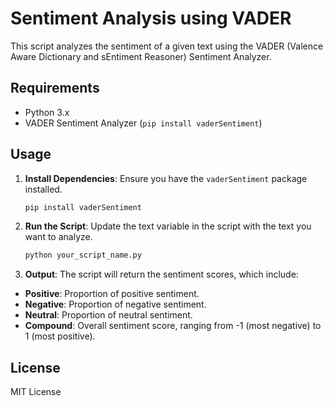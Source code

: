 # Sentiment Analysis using VADER

This script analyzes the sentiment of a given text using the VADER (Valence Aware Dictionary and sEntiment Reasoner) Sentiment Analyzer.

## Requirements

- Python 3.x
- VADER Sentiment Analyzer (`pip install vaderSentiment`)

## Usage

1. **Install Dependencies**: Ensure you have the `vaderSentiment` package installed.

   ```bash
   pip install vaderSentiment
   
2. **Run the Script**: Update the text variable in the script with the text you want to analyze.

   ```bash
   python your_script_name.py

3. **Output**: The script will return the sentiment scores, which include:

* **Positive**: Proportion of positive sentiment.
* **Negative**: Proportion of negative sentiment.
* **Neutral**: Proportion of neutral sentiment.
* **Compound**: Overall sentiment score, ranging from -1 (most negative) to 1 (most positive).

## License

MIT License
